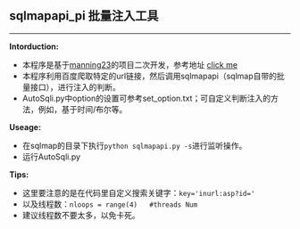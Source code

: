 ## sqlmapapi_pi 批量注入工具
------------
**Intorduction:**

- 本程序是基于[manning23](https://github.com/manning23)的项目二次开发，参考地址 [click me](http://drops.wooyun.org/tips/6653)
- 本程序利用百度爬取特定的url链接，然后调用sqlmapapi（sqlmap自带的批量接口），进行注入的判断。
- AutoSqli.py中option的设置可参考set_option.txt；可自定义判断注入的方法，例如，基于时间/布尔等。

**Useage:**
- 在sqlmap的目录下执行`python sqlmapapi.py -s`进行监听操作。
- 运行AutoSqli.py

**Tips:**
* 这里要注意的是在代码里自定义搜索关键字：`key='inurl:asp?id='`
* 以及线程数：`nloops = range(4)   #threads Num`
* 建议线程数不要太多，以免卡死。
